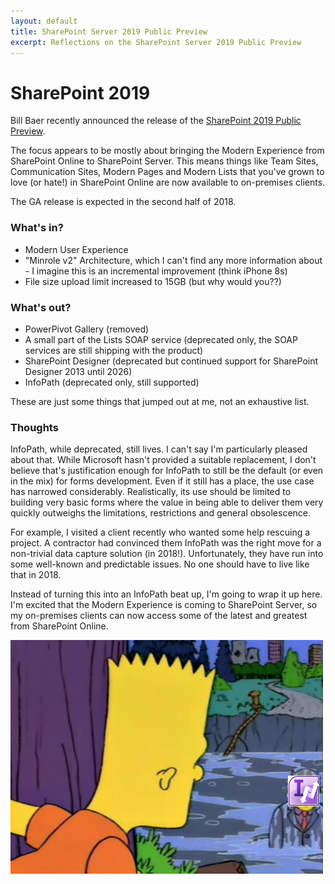 ```yaml
---
layout: default
title: SharePoint Server 2019 Public Preview
excerpt: Reflections on the SharePoint Server 2019 Public Preview
---
```


# SharePoint 2019

Bill Baer recently announced the release of the [SharePoint 2019 Public Preview](https://techcommunity.microsoft.com/t5/Microsoft-SharePoint-Blog/Announcing-Availability-of-SharePoint-Server-2019-Preview/ba-p/214427).

The focus appears to be mostly about bringing the Modern Experience from SharePoint Online to SharePoint Server. This means things like Team Sites, Communication Sites, Modern Pages and Modern Lists that you've grown to love (or hate!) in SharePoint Online are now available to on-premises clients.

The GA release is expected in the second half of 2018.

### What's in?

* Modern User Experience
* "Minrole v2" Architecture, which I can't find any more information about - I imagine this is an incremental improvement (think iPhone 8s)
* File size upload limit increased to 15GB (but why would you??)

### What's out?

* PowerPivot Gallery (removed)
* A small part of the Lists SOAP service (deprecated only, the SOAP services are still shipping with the product)
* SharePoint Designer (deprecated but continued support for SharePoint Designer 2013 until 2026)
* InfoPath (deprecated only, still supported)

These are just some things that jumped out at me, not an exhaustive list. 

### Thoughts

InfoPath, while deprecated, still lives. I can't say I'm particularly pleased about that. While Microsoft hasn't provided a suitable replacement, I don't believe that's justification enough for InfoPath to still be the default (or even in the mix) for forms development. Even if it still has a place, the use case has narrowed considerably. Realistically, its use should be limited to building very basic forms where the value in being able to deliver them very quickly outweighs the limitations, restrictions and general obsolescence. 

For example, I visited a client recently who wanted some help rescuing a project. A contractor had convinced them InfoPath was the right move for a non-trivial data capture solution (in 2018!). Unfortunately, they have run into some well-known and predictable issues. No one should have to live like that in 2018.

Instead of turning this into an InfoPath beat up, I'm going to wrap it up here. I'm excited that the Modern Experience is coming to SharePoint Server, so my on-premises clients can now access some of the latest and greatest from SharePoint Online.

![](/assets/2018-08-07/infopath.png)
